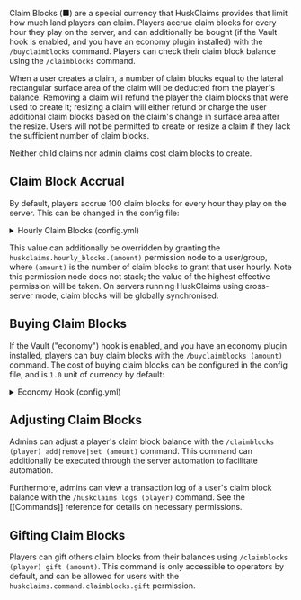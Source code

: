 Claim Blocks (■) are a special currency that HuskClaims provides that limit how much land players can claim. Players accrue claim blocks for every hour they play on the server, and can additionally be bought (if the Vault hook is enabled, and you have an economy plugin installed) with the `/buyclaimblocks` command. Players can check their claim block balance using the `/claimblocks` command.

When a user creates a claim, a number of claim blocks equal to the lateral rectangular surface area of the claim will be deducted from the player's balance. Removing a claim will refund the player the claim blocks that were used to create it; resizing a claim will either refund or charge the user additional claim blocks based on the claim's change in surface area after the resize. Users will not be permitted to create or resize a claim if they lack the sufficient number of claim blocks.

Neither child claims nor admin claims cost claim blocks to create.

## Claim Block Accrual
By default, players accrue 100 claim blocks for every hour they play on the server. This can be changed in the config file:

<details>
<summary>Hourly Claim Blocks (config.yml)</summary>

```yaml
# The number of claim blocks a user gets hourly.
# Override with the "huskclaims.hourly_blocks.(amount)" permission
hourly_claim_blocks: 100
```
</details>

This value can additionally be overridden by granting the `huskclaims.hourly_blocks.(amount)` permission node to a user/group, where `(amount)` is the number of claim blocks to grant that user hourly. Note this permission node does not stack; the value of the highest effective permission will be taken. On servers running HuskClaims using cross-server mode, claim blocks will be globally synchronised.

## Buying Claim Blocks
If the Vault ("economy") hook is enabled, and you have an economy plugin installed, players can buy claim blocks with the `/buyclaimblocks (amount)` command. The cost of buying claim blocks can be configured in the config file, and is `1.0` unit of currency by default:

<details>
<summary>Economy Hook (config.yml)</summary>

```yaml
economy:
  # Whether to hook into an economy plugin to allow buying claim blocks
  enabled: true
  # The cost of buying 1 claim block
  cost_per_block: 1.0
```
</details>

## Adjusting Claim Blocks
Admins can adjust a player's claim block balance with the `/claimblocks (player) add|remove|set (amount)` command. This command can additionally be executed through the server automation to facilitate automation.

Furthermore, admins can view a transaction log of a user's claim block balance with the `/huskclaims logs (player)` command. See the [[Commands]] reference for details on necessary permissions.

## Gifting Claim Blocks
Players can gift others claim blocks from their balances using `/claimblocks (player) gift (amount)`. This command is only accessible to operators by default, and can be allowed for users with the `huskclaims.command.claimblocks.gift` permission.